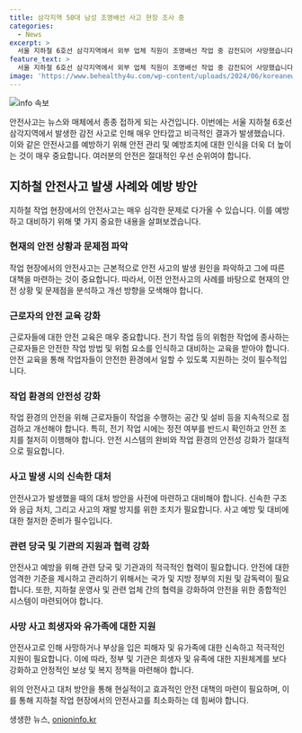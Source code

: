 ```yaml
---
title: 삼각지역 50대 남성 조명배선 사고 현장 조사 중
categories:
  - News
excerpt: >
  서울 지하철 6호선 삼각지역에서 외부 업체 직원이 조명배선 작업 중 감전되어 사망했습니다. 사고 당시 A씨는 정전된 환풍구에 LED 등을 설치하고 있었는데, 전기를 차단하지 않았다고 경찰은 밝혔습니다. 이로써 올해 들어 두 번째 지하철 작업자 감전 사고가 발생하게 되었습니다. (150자)
feature_text: >
  서울 지하철 6호선 삼각지역에서 외부 업체 직원이 조명배선 작업 중 감전되어 사망했습니다. 사고 당시 A씨는 정전된 환풍구에 LED 등을 설치하고 있었는데, 전기를 차단하지 않았다고 경찰은 밝혔습니다. 이로써 올해 들어 두 번째 지하철 작업자 감전 사고가 발생하게 되었습니다. (150자)
image: 'https://www.behealthy4u.com/wp-content/uploads/2024/06/koreanews.jpg'
---
```


<p><img src="https://www.behealthy4u.com/wp-content/uploads/2024/06/koreanews.jpg" alt="info 속보" /></p>

<p>안전사고는 뉴스와 매체에서 종종 접하게 되는 사건입니다. 이번에는 서울 지하철 6호선 삼각지역에서 발생한 감전 사고로 인해 매우 안타깝고 비극적인 결과가 발생했습니다. 이와 같은 안전사고를 예방하기 위해 안전 관리 및 예방조치에 대한 인식을 더욱 더 높이는 것이 매우 중요합니다. 여러분의 안전은 절대적인 우선 순위여야 합니다.</p>

<h2 data-ke-size="size26">지하철 안전사고 발생 사례와 예방 방안</h2>

<p data-ke-size="size16">지하철 작업 현장에서의 안전사고는 매우 심각한 문제로 다가올 수 있습니다. 이를 예방하고 대비하기 위해 몇 가지 중요한 내용을 살펴보겠습니다.</p>

<h3>현재의 안전 상황과 문제점 파악</h3>

<p data-ke-size="size16">작업 현장에서의 안전사고는 근본적으로 안전 사고의 발생 원인을 파악하고 그에 따른 대책을 마련하는 것이 중요합니다. 따라서, 이전 안전사고의 사례를 바탕으로 현재의 안전 상황 및 문제점을 분석하고 개선 방향을 모색해야 합니다.</p>

<h3>근로자의 안전 교육 강화</h3>

<p data-ke-size="size16">근로자들에 대한 안전 교육은 매우 중요합니다. 전기 작업 등의 위험한 작업에 종사하는 근로자들은 안전한 작업 방법 및 위험 요소를 인식하고 대비하는 교육을 받아야 합니다. 안전 교육을 통해 작업자들이 안전한 환경에서 일할 수 있도록 지원하는 것이 필수적입니다.</p>

<h3>작업 환경의 안전성 강화</h3>

<p data-ke-size="size16">작업 환경의 안전을 위해 근로자들이 작업을 수행하는 공간 및 설비 등을 지속적으로 점검하고 개선해야 합니다. 특히, 전기 작업 시에는 정전 여부를 반드시 확인하고 안전 조치를 철저히 이행해야 합니다. 안전 시스템의 완비와 작업 환경의 안전성 강화가 절대적으로 필요합니다.</p>

<h3>사고 발생 시의 신속한 대처</h3>

<p data-ke-size="size16">안전사고가 발생했을 때의 대처 방안을 사전에 마련하고 대비해야 합니다. 신속한 구조와 응급 처치, 그리고 사고의 재발 방지를 위한 조치가 필요합니다. 사고 예방 및 대비에 대한 철저한 준비가 필수입니다.</p>

<h3>관련 당국 및 기관의 지원과 협력 강화</h3>

<p data-ke-size="size16">안전사고 예방을 위해 관련 당국 및 기관과의 적극적인 협력이 필요합니다. 안전에 대한 엄격한 기준을 제시하고 관리하기 위해서는 국가 및 지방 정부의 지원 및 감독력이 필요합니다. 또한, 지하철 운영사 및 관련 업체 간의 협력을 강화하여 안전을 위한 종합적인 시스템이 마련되어야 합니다.</p>

<h3>사망 사고 희생자와 유가족에 대한 지원</h3>

<p data-ke-size="size16">안전사고로 인해 사망하거나 부상을 입은 피해자 및 유가족에 대한 신속하고 적극적인 지원이 필요합니다. 이에 따라, 정부 및 기관은 희생자 및 유족에 대한 지원체계를 보다 강화하고 안정적인 보상 및 복지 정책을 마련해야 합니다.</p>

<p>위의 안전사고 대처 방안을 통해 현실적이고 효과적인 안전 대책의 마련이 필요하며, 이를 통해 지하철 작업 현장에서의 안전사고를 최소화하는 데 힘써야 합니다.</p>
생생한 뉴스, <a href="https://onioninfo.kr" rel="dofollow">onioninfo.kr</a>


